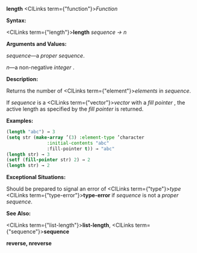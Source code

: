 **length** <ClLinks  term={"function"}><i>Function</i></ClLinks> 



**Syntax:** 



<ClLinks  term={"length"}><b>length</b></ClLinks> *sequence → n* 



**Arguments and Values:** 



*sequence*—a *proper sequence*. 



*n*—a non-negative *integer* . 



**Description:** 



Returns the number of <ClLinks  term={"element"}><i>elements</i></ClLinks> in *sequence*. 



If *sequence* is a <ClLinks  term={"vector"}><i>vector</i></ClLinks> with a *fill pointer* , the active length as specified by the *fill pointer* is returned. 



**Examples:**
```lisp
(length "abc") → 3 
(setq str (make-array ’(3) :element-type ’character 
		       :initial-contents "abc" 
		       :fill-pointer t)) → "abc" 
(length str) → 3 
(setf (fill-pointer str) 2) → 2 
(length str) → 2 
```
**Exceptional Situations:** 



Should be prepared to signal an error of <ClLinks  term={"type"}><i>type</i></ClLinks> <ClLinks  term={"type-error"}><b>type-error</b></ClLinks> if *sequence* is not a *proper sequence*. 



**See Also:** 



<ClLinks  term={"list-length"}><b>list-length</b></ClLinks>, <ClLinks  term={"sequence"}><b>sequence</b></ClLinks> 







 



 



**reverse, nreverse** 



